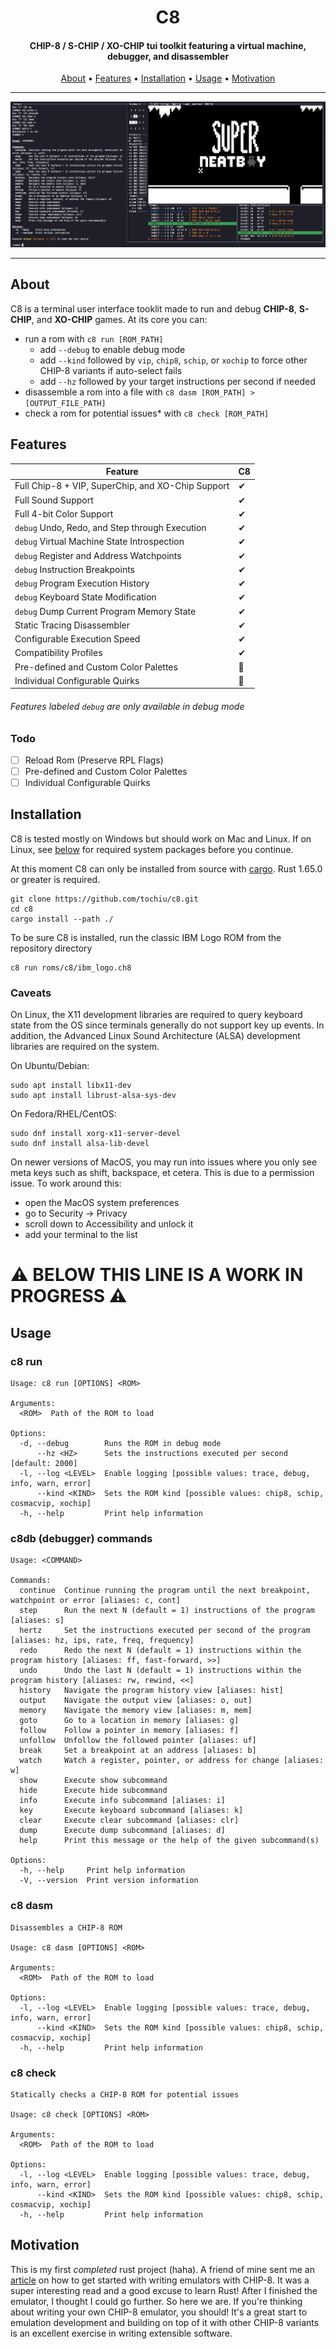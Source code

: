 <h1 align="center">
  <b>C8</b>
</h1>

<h4 align="center"><b>CHIP-8 / S-CHIP / XO-CHIP</b> tui toolkit featuring a virtual machine, debugger, and disassembler</h4>

<p align="center">
  <a href="#about">About</a> •
  <a href="#features">Features</a> •
  <a href="#installation">Installation</a> •
  <a href="#usage">Usage</a> •
  <a href="#motivation">Motivation</a>
</p>

---

<p align="center">
 <img src="https://github.com/tochiu/c8/blob/main/img/super_neatboy_debug.jpg?raw=true" alt="C8 Screenshot">
</p>

---

## About

C8 is a terminal user interface tooklit made to run and debug **CHIP-8**, **S-CHIP**, and **XO-CHIP** games. At its core you can: 
* run a rom with `c8 run [ROM_PATH]`
    * add `--debug` to enable debug mode
    * add `--kind` followed by `vip`, `chip8`, `schip`, or `xochip` to force other CHIP-8 variants if auto-select fails
    * add `--hz` followed by your target instructions per second if needed
* disassemble a rom into a file with `c8 dasm [ROM_PATH] > [OUTPUT_FILE_PATH]`
* check a rom for potential issues* with `c8 check [ROM_PATH]`

## Features
| Feature                                            | C8
|----------------------------------------------------|-
| Full Chip-8 + VIP, SuperChip, and XO-Chip Support  | ✔
| Full Sound Support                                 | ✔
| Full 4-bit Color Support                           | ✔
| `debug` Undo, Redo, and Step through Execution     | ✔
| `debug` Virtual Machine State Introspection        | ✔
| `debug` Register and Address Watchpoints           | ✔
| `debug` Instruction Breakpoints                    | ✔
| `debug` Program Execution History                  | ✔
| `debug` Keyboard State Modification                | ✔
| `debug` Dump Current Program Memory State          | ✔
| Static Tracing Disassembler                        | ✔
| Configurable Execution Speed                       | ✔
| Compatibility Profiles                             | ✔
| Pre-defined and Custom Color Palettes              | 🚧
| Individual Configurable Quirks                     | 🚧
###### Features labeled `debug` are only available in debug mode

### Todo
- [ ] Reload Rom (Preserve RPL Flags)
- [ ] Pre-defined and Custom Color Palettes
- [ ] Individual Configurable Quirks

## Installation

C8 is tested mostly on Windows but should work on Mac and Linux. If on Linux, see [below](#caveats) for required system packages before you continue.

At this moment C8 can only be installed from source with [cargo](https://crates.io/). Rust 1.65.0 or greater is required.

```
git clone https://github.com/tochiu/c8.git
cd c8
cargo install --path ./
```
To be sure C8 is installed, run the classic IBM Logo ROM from the repository directory
```
c8 run roms/c8/ibm_logo.ch8
```

### Caveats

On Linux, the X11 development libraries are required to query keyboard state from the OS since terminals generally do not support key up events. In addition, the Advanced Linux Sound Architecture (ALSA) development libraries are required on the system.

On Ubuntu/Debian:
```
sudo apt install libx11-dev
sudo apt install librust-alsa-sys-dev
```

On Fedora/RHEL/CentOS:
```
sudo dnf install xorg-x11-server-devel
sudo dnf install alsa-lib-devel
```

On newer versions of MacOS, you may run into issues where you only see meta keys such as shift,
backspace, et cetera. This is due to a permission issue. To work around this:

* open the MacOS system preferences
* go to Security -> Privacy
* scroll down to Accessibility and unlock it
* add your terminal to the list

<h1><b>⚠️ BELOW THIS LINE IS A WORK IN PROGRESS ⚠️</b></h1>

## Usage

### c8 run
```
Usage: c8 run [OPTIONS] <ROM>

Arguments:
  <ROM>  Path of the ROM to load

Options:
  -d, --debug        Runs the ROM in debug mode
      --hz <HZ>      Sets the instructions executed per second [default: 2000]
  -l, --log <LEVEL>  Enable logging [possible values: trace, debug, info, warn, error]
      --kind <KIND>  Sets the ROM kind [possible values: chip8, schip, cosmacvip, xochip]
  -h, --help         Print help information
```
### c8db (debugger) commands
```
Usage: <COMMAND>

Commands: 
  continue  Continue running the program until the next breakpoint, watchpoint or error [aliases: c, cont]
  step      Run the next N (default = 1) instructions of the program [aliases: s]
  hertz     Set the instructions executed per second of the program [aliases: hz, ips, rate, freq, frequency]
  redo      Redo the next N (default = 1) instructions within the program history [aliases: ff, fast-forward, >>]
  undo      Undo the last N (default = 1) instructions within the program history [aliases: rw, rewind, <<]
  history   Navigate the program history view [aliases: hist]
  output    Navigate the output view [aliases: o, out]
  memory    Navigate the memory view [aliases: m, mem]
  goto      Go to a location in memory [aliases: g]
  follow    Follow a pointer in memory [aliases: f]
  unfollow  Unfollow the followed pointer [aliases: uf]
  break     Set a breakpoint at an address [aliases: b]
  watch     Watch a register, pointer, or address for change [aliases: w]
  show      Execute show subcommand
  hide      Execute hide subcommand
  info      Execute info subcommand [aliases: i]
  key       Execute keyboard subcommand [aliases: k]
  clear     Execute clear subcommand [aliases: clr]
  dump      Execute dump subcommand [aliases: d]
  help      Print this message or the help of the given subcommand(s)

Options:
  -h, --help     Print help information
  -V, --version  Print version information
```

### c8 dasm
```
Disassembles a CHIP-8 ROM

Usage: c8 dasm [OPTIONS] <ROM>

Arguments:
  <ROM>  Path of the ROM to load

Options:
  -l, --log <LEVEL>  Enable logging [possible values: trace, debug, info, warn, error]
      --kind <KIND>  Sets the ROM kind [possible values: chip8, schip, cosmacvip, xochip]
  -h, --help         Print help information
```
### c8 check
```
Statically checks a CHIP-8 ROM for potential issues

Usage: c8 check [OPTIONS] <ROM>

Arguments:
  <ROM>  Path of the ROM to load

Options:
  -l, --log <LEVEL>  Enable logging [possible values: trace, debug, info, warn, error]
      --kind <KIND>  Sets the ROM kind [possible values: chip8, schip, cosmacvip, xochip]
  -h, --help         Print help information
```
## Motivation
This is my first _completed_ rust project (haha). A friend of mine sent me an [article](https://tobiasvl.github.io/blog/write-a-chip-8-emulator/) on how to get started with writing emulators with CHIP-8. It was a super interesting read and a good excuse to learn Rust! After I finished the emulator, I thought I could go further. So here we are. If you're thinking about writing your own CHIP-8 emulator, you should! It's a great start to emulation development and building on top of it with other CHIP-8 variants is an excellent exercise in writing extensible software.